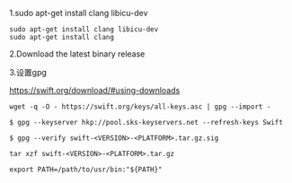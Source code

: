1.sudo apt-get install clang libicu-dev
```
sudo apt-get install clang libicu-dev
sudo apt-get install clang
```
2.Download the latest binary release

3.设置gpg

https://swift.org/download/#using-downloads

```
wget -q -O - https://swift.org/keys/all-keys.asc | gpg --import -

$ gpg --keyserver hkp://pool.sks-keyservers.net --refresh-keys Swift

$ gpg --verify swift-<VERSION>-<PLATFORM>.tar.gz.sig

tar xzf swift-<VERSION>-<PLATFORM>.tar.gz

export PATH=/path/to/usr/bin:"${PATH}"
```